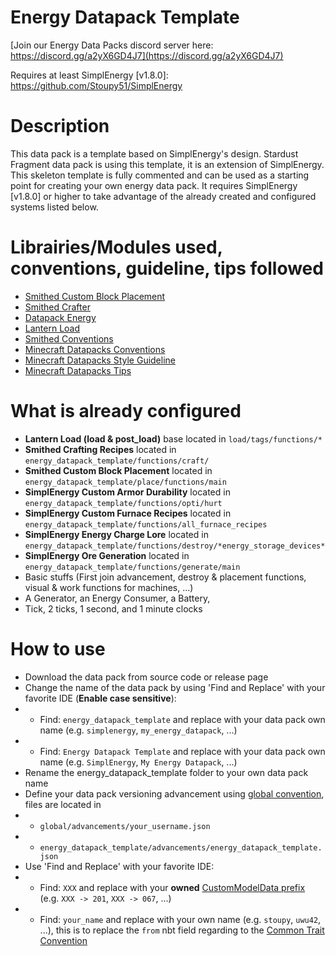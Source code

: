 # Energy Datapack Template
[Join our Energy Data Packs discord server here: https://discord.gg/a2yX6GD4J7](https://discord.gg/a2yX6GD4J7)

Requires at least SimplEnergy [v1.8.0]: https://github.com/Stoupy51/SimplEnergy


# Description
This data pack is a template based on SimplEnergy's design.
Stardust Fragment data pack is using this template, it is an extension of SimplEnergy.
This skeleton template is fully commented and can be used as a starting point for creating your own energy data pack.
It requires SimplEnergy [v1.8.0] or higher to take advantage of the already created and configured systems listed below.


# Librairies/Modules used, conventions, guideline, tips followed
- [Smithed Custom Block Placement](https://wiki.smithed.dev/libraries/smithed-crafter)
- [Smithed Crafter](https://wiki.smithed.dev/libraries/smithed-crafter)
- [Datapack Energy](https://github.com/ICY105/DatapackEnergy)
- [Lantern Load](https://github.com/LanternMC/load)
- [Smithed Conventions](https://wiki.smithed.dev/conventions)
- [Minecraft Datapacks Conventions](https://mc-datapacks.github.io/en/conventions/index.html)
- [Minecraft Datapacks Style Guideline](https://mc-datapacks.github.io/en/style_guideline/index.html)
- [Minecraft Datapacks Tips](https://mc-datapacks.github.io/en/tips/index.html)


# What is already configured
- **Lantern Load (load & post_load)**		base located in `load/tags/functions/*`
- **Smithed Crafting Recipes**				located in `energy_datapack_template/functions/craft/`
- **Smithed Custom Block Placement**		located in `energy_datapack_template/place/functions/main`
- **SimplEnergy Custom Armor Durability**	located in `energy_datapack_template/functions/opti/hurt`
- **SimplEnergy Custom Furnace Recipes**	located in `energy_datapack_template/functions/all_furnace_recipes`
- **SimplEnergy Energy Charge Lore**		located in `energy_datapack_template/functions/destroy/*energy_storage_devices*`
- **SimplEnergy Ore Generation**			located in `energy_datapack_template/functions/generate/main`
- Basic stuffs (First join advancement, destroy & placement functions, visual & work functions for machines, ...)
- A Generator, an Energy Consumer, a Battery, 
- Tick, 2 ticks, 1 second, and 1 minute clocks


# How to use
- Download the data pack from source code or release page
- Change the name of the data pack by using 'Find and Replace' with your favorite IDE (**Enable case sensitive**):
- - Find: `energy_datapack_template` and replace with your data pack own name (e.g. `simplenergy`, `my_energy_datapack`, ...)
- - Find: `Energy Datapack Template` and replace with your data pack own name (e.g. `SimplEnergy`, `My Energy Datapack`, ...)
- Rename the energy_datapack_template folder to your own data pack name
- Define your data pack versioning advancement using [global convention](https://mc-datapacks.github.io/en/conventions/datapack_advancement.html), files are located in
- - `global/advancements/your_username.json`
- - `energy_datapack_template/advancements/energy_datapack_template.json`
- Use 'Find and Replace' with your favorite IDE:
- - Find: `XXX` and replace with your **owned** [CustomModelData prefix](https://wiki.smithed.dev/conventions/cmd-prefixing) (e.g. `XXX -> 201`, `XXX -> 067`, ...)
- - Find: `your_name` and replace with your own name (e.g. `stoupy`, `uwu42`, ...), this is to replace the `from` nbt field regarding to the [Common Trait Convention](https://mc-datapacks.github.io/en/conventions/common_trait.html)

